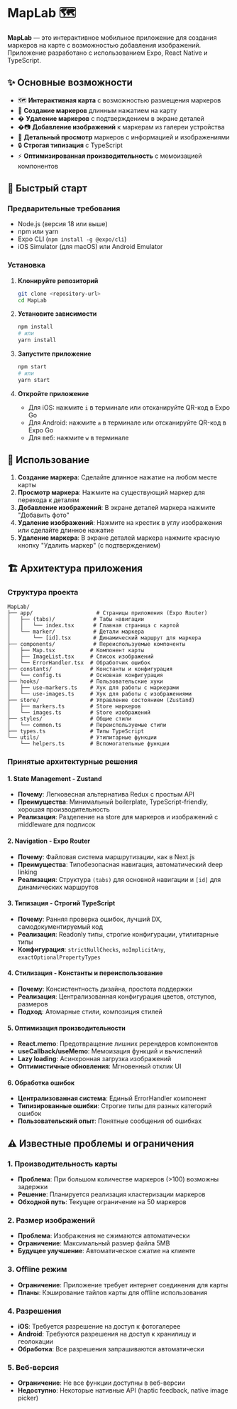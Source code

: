 # MapLab 🗺️

**MapLab** — это интерактивное мобильное приложение для создания маркеров на карте с возможностью добавления изображений. Приложение разработано с использованием Expo, React Native и TypeScript.

## ✨ Основные возможности

- 🗺️ **Интерактивная карта** с возможностью размещения маркеров
- 📍 **Создание маркеров** длинным нажатием на карту
- �️ **Удаление маркеров** с подтверждением в экране деталей
- �📷 **Добавление изображений** к маркерам из галереи устройства
- 📱 **Детальный просмотр** маркеров с информацией и изображениями
- 🔒 **Строгая типизация** с TypeScript
- ⚡ **Оптимизированная производительность** с мемоизацией компонентов

## 🚀 Быстрый старт

### Предварительные требования

- Node.js (версия 18 или выше)
- npm или yarn
- Expo CLI (`npm install -g @expo/cli`)
- iOS Simulator (для macOS) или Android Emulator

### Установка

1. **Клонируйте репозиторий**
   ```bash
   git clone <repository-url>
   cd MapLab
   ```

2. **Установите зависимости**
   ```bash
   npm install
   # или
   yarn install
   ```

3. **Запустите приложение**
   ```bash
   npm start
   # или
   yarn start
   ```

4. **Откройте приложение**
   - Для iOS: нажмите `i` в терминале или отсканируйте QR-код в Expo Go
   - Для Android: нажмите `a` в терминале или отсканируйте QR-код в Expo Go
   - Для веб: нажмите `w` в терминале

## 📱 Использование

1. **Создание маркера**: Сделайте длинное нажатие на любом месте карты
2. **Просмотр маркера**: Нажмите на существующий маркер для перехода к деталям
3. **Добавление изображений**: В экране деталей маркера нажмите "Добавить фото"
4. **Удаление изображений**: Нажмите на крестик в углу изображения или сделайте длинное нажатие
5. **Удаление маркера**: В экране деталей маркера нажмите красную кнопку "Удалить маркер" (с подтверждением)

## 🏗️ Архитектура приложения

### Структура проекта

```
MapLab/
├── app/                    # Страницы приложения (Expo Router)
│   ├── (tabs)/            # Табы навигации
│   │   └── index.tsx      # Главная страница с картой
│   └── marker/            # Детали маркера
│       └── [id].tsx       # Динамический маршрут для маркера
├── components/            # Переиспользуемые компоненты
│   ├── Map.tsx           # Компонент карты
│   ├── ImageList.tsx     # Список изображений
│   └── ErrorHandler.tsx  # Обработчик ошибок
├── constants/            # Константы и конфигурация
│   └── config.ts         # Основная конфигурация
├── hooks/                # Пользовательские хуки
│   ├── use-markers.ts    # Хук для работы с маркерами
│   └── use-images.ts     # Хук для работы с изображениями
├── store/                # Управление состоянием (Zustand)
│   ├── markers.ts        # Store маркеров
│   └── images.ts         # Store изображений
├── styles/               # Общие стили
│   └── common.ts         # Переиспользуемые стили
├── types.ts              # Типы TypeScript
└── utils/                # Утилитарные функции
    └── helpers.ts        # Вспомогательные функции
```

### Принятые архитектурные решения

#### 1. **State Management - Zustand**
- **Почему**: Легковесная альтернатива Redux с простым API
- **Преимущества**: Минимальный boilerplate, TypeScript-friendly, хорошая производительность
- **Реализация**: Разделение на store для маркеров и изображений с middleware для подписок

#### 2. **Navigation - Expo Router**
- **Почему**: Файловая система маршрутизации, как в Next.js
- **Преимущества**: Типобезопасная навигация, автоматический deep linking
- **Реализация**: Структура `(tabs)` для основной навигации и `[id]` для динамических маршрутов

#### 3. **Типизация - Строгий TypeScript**
- **Почему**: Ранняя проверка ошибок, лучший DX, самодокументируемый код
- **Реализация**: Readonly типы, строгие конфигурации, утилитарные типы
- **Конфигурация**: `strictNullChecks`, `noImplicitAny`, `exactOptionalPropertyTypes`

#### 4. **Стилизация - Константы и переиспользование**
- **Почему**: Консистентность дизайна, простота поддержки
- **Реализация**: Централизованная конфигурация цветов, отступов, размеров
- **Подход**: Атомарные стили, композиция стилей

#### 5. **Оптимизация производительности**
- **React.memo**: Предотвращение лишних ререндеров компонентов
- **useCallback/useMemo**: Мемоизация функций и вычислений
- **Lazy loading**: Асинхронная загрузка изображений
- **Оптимистичные обновления**: Мгновенный отклик UI

#### 6. **Обработка ошибок**
- **Централизованная система**: Единый ErrorHandler компонент
- **Типизированные ошибки**: Строгие типы для разных категорий ошибок
- **Пользовательский опыт**: Понятные сообщения об ошибках

## ⚠️ Известные проблемы и ограничения

### 1. **Производительность карты**
- **Проблема**: При большом количестве маркеров (>100) возможны задержки
- **Решение**: Планируется реализация кластеризации маркеров
- **Обходной путь**: Текущее ограничение на 50 маркеров

### 2. **Размер изображений**
- **Проблема**: Изображения не сжимаются автоматически
- **Ограничение**: Максимальный размер файла 5MB
- **Будущее улучшение**: Автоматическое сжатие на клиенте

### 3. **Offline режим**
- **Ограничение**: Приложение требует интернет соединения для карты
- **Планы**: Кэширование тайлов карты для offline использования

### 4. **Разрешения**
- **iOS**: Требуется разрешение на доступ к фотогалерее
- **Android**: Требуются разрешения на доступ к хранилищу и геолокации
- **Обработка**: Все разрешения запрашиваются автоматически

### 5. **Веб-версия**
- **Ограничение**: Не все функции доступны в веб-версии
- **Недоступно**: Некоторые нативные API (haptic feedback, native image picker)